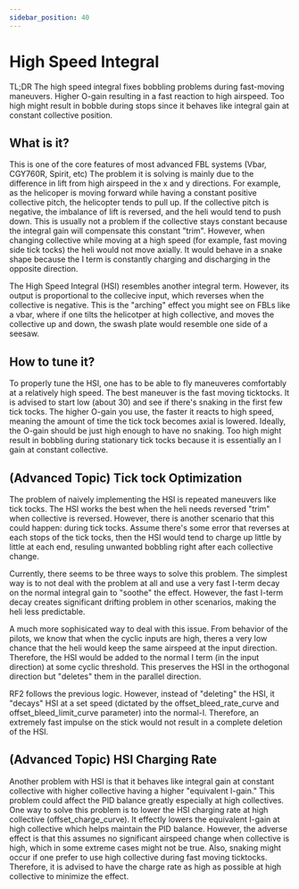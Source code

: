 ```yaml
---
sidebar_position: 40
---
```


# High Speed Integral

TL;DR
The high speed integral fixes bobbling problems during fast-moving maneuvers. Higher O-gain resulting in a fast reaction to high airspeed. Too high might result in bobble during stops since it behaves like integral gain at constant collective position.

## What is it?
This is one of the core features of most advanced FBL systems (Vbar, CGY760R, Spirit, etc) The problem it is solving is mainly due to the difference in lift from high airspeed in the x and y directions. For example, as the helicoper is moving forward while having a constant positive collective pitch, the helicopter tends to pull up. If the collective pitch is negative, the imbalance of lift is reversed, and the heli would tend to push down. This is usually not a problem if the collective stays constant because the integral gain will compensate this constant "trim". However, when changing collective while moving at a high speed (for example, fast moving side tick tocks) the heli would not move axially. It would behave in a snake shape because the I term is constantly charging and discharging in the opposite direction.

The High Speed Integral (HSI) resembles another integral term. However, its output is proportional to the collecive input, which reverses when the collective is negative. This is the "arching" effect you might see on FBLs like a vbar, where if one tilts the helicotper at high collective, and moves the collective up and down, the swash plate would resemble one side of a seesaw. 

## How to tune it?

To properly tune the HSI, one has to be able to fly maneuveres comfortably at a relatively high speed. The best maneuver is the fast moving ticktocks. It is advised to start low (about 30) and see if there's snaking in the first few tick tocks. The higher O-gain you use, the faster it reacts to high speed, meaning the amount of time the tick tock becomes axial is lowered. Ideally, the O-gain should be just high enough to have no snaking. Too high might result in bobbling during stationary tick tocks because it is essentially an I gain at constant collective.

## (Advanced Topic) Tick tock Optimization

The problem of naively implementing the HSI is repeated maneuvers like tick tocks. The HSI works the best when the heli needs reversed "trim" when collective is reversed. However, there is another scenario that this could happen: during tick tocks. Assume there's some error that reverses at each stops of the tick tocks, then the HSI would tend to charge up little by little at each end, resuling unwanted bobbling right after each collective change. 

Currently, there seems to be three ways to solve this problem. The simplest way is to not deal with the problem at all and use a very fast I-term decay on the normal integral gain to "soothe" the effect. However, the fast I-term decay creates significant drifting problem in other scenarios, making the heli less predictable.

A much more sophisicated way to deal with this issue. From behavior of the pilots, we know that when the cyclic inputs are high, theres a very low chance that the heli would keep the same airspeed at the input direction. Therefore, the HSI would be added to the normal I term (in the input direction) at some cyclic threshold. This preserves the HSI in the orthogonal direction but "deletes" them in the parallel direction.

RF2 follows the previous logic. However, instead of "deleting" the HSI, it "decays" HSI at a set speed (dictated by the offset_bleed_rate_curve and offset_bleed_limit_curve parameter) into the normal-I. Therefore, an extremely fast impulse on the stick would not result in a complete deletion of the HSI.

## (Advanced Topic) HSI Charging Rate

Another problem with HSI is that it behaves like integral gain at constant collective with higher collective having a higher "equivalent I-gain." This problem could affect the PID balance greatly especially at high collectives. One way to solve this problem is to lower the HSI charging rate at high collective (offset_charge_curve). It effectly lowers the equivalent I-gain at high collective which helps maintain the PID balance. However, the adverse effect is that this assumes no significant airspeed change when collective is high, which in some extreme cases might not be true. Also, snaking might occur if one prefer to use high collective during fast moving ticktocks. Therefore, it is advised to have the charge rate as high as possible at high collective to minimize the effect.



